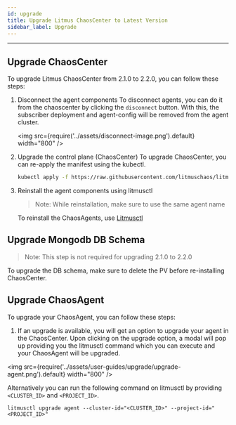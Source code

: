 ```yaml
---
id: upgrade
title: Upgrade Litmus ChaosCenter to Latest Version
sidebar_label: Upgrade
---
```


---

## Upgrade ChaosCenter
To upgrade Litmus ChaosCenter from 2.1.0 to 2.2.0, you can follow these steps:

1. Disconnect the agent components
   To disconnect agents, you can do it from the chaoscenter by clicking the `disconnect` button. With this, the subscriber deployment and agent-config will be removed from the agent cluster.
   
   <img src={require('../assets/disconnect-image.png').default} width="800" />

    
2. Upgrade the control plane (ChaosCenter)
    To upgrade ChaosCenter, you can re-apply the manifest using the kubectl.

    ```bash
    kubectl apply -f https://raw.githubusercontent.com/litmuschaos/litmus/master/mkdocs/docs/2.2.0/litmus-2.2.0.yaml
    ```
    
2.  Reinstall the agent components using litmusctl
    >Note: While reinstallation, make sure to use the same agent name 
    
    To reinstall the ChaosAgents, use [Litmusctl](../litmusctl/usage-non-interactive-mode.md)

## Upgrade Mongodb DB Schema
> Note: This step is not required for upgrading 2.1.0 to 2.2.0

To upgrade the DB schema, make sure to delete the PV before re-installing ChaosCenter.

## Upgrade ChaosAgent
To upgrade your ChaosAgent, you can follow these steps:

1. If an upgrade is available, you will get an option to upgrade your agent in the ChaosCenter. Upon clicking on the upgrade option, a modal will pop up providing you the litmusctl command which you can execute and your ChaosAgent will be upgraded.

<img src={require('../assets/user-guides/upgrade/upgrade-agent.png').default} width="800" />


Alternatively you can run the following command on litmusctl by providing `<CLUSTER_ID>` and `<PROJECT_ID>`.

```
litmusctl upgrade agent --cluster-id="<CLUSTER_ID>" --project-id="<PROJECT_ID>"
```